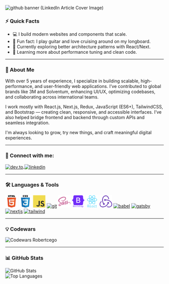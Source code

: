 ![github banner (LinkedIn Article Cover Image)](https://github.com/user-attachments/assets/f9cf39ba-f3b1-41d0-aa58-f787cb5c495b)

### ⚡ Quick Facts

- 💻 I build modern websites and components that scale.
- 🎸 Fun fact: I play guitar and love cruising around on my longboard.
- 🌱 Currently exploring better architecture patterns with React/Next.
- 🧠 Learning more about performance tuning and clean code.
  
---

### 👋 About Me

With over 5 years of experience, I specialize in building scalable, high-performance, and user-friendly web applications. I’ve contributed to global brands like 3M and Solventum, enhancing UI/UX, optimizing codebases, and collaborating across international teams.

I work mostly with React.js, Next.js, Redux, JavaScript (ES6+), TailwindCSS, and Bootstrap — creating clean, responsive, and accessible interfaces. I’ve also helped bridge frontend and backend through custom APIs and seamless integration.

I'm always looking to grow, try new things, and craft meaningful digital experiences.

---

### 📌 Connect with me:

<a href="https://dev.to/robertcego" target="_blank">
  <img align="center" src="https://cdn.jsdelivr.net/npm/simple-icons@3.0.1/icons/dev-dot-to.svg" alt="dev.to" height="30" width="40" />
</a>
<a href="https://www.linkedin.com/in/robertcego/" target="_blank">
  <img align="center" src="https://cdn.cdnlogo.com/logos/l/66/linkedin-icon.svg" alt="linkedin" height="30" width="40" />
</a>

---

### 🛠 Languages & Tools

<p align="left">
  <a href="https://developer.mozilla.org/en-US/docs/Web/HTML" target="_blank"><img src="https://raw.githubusercontent.com/devicons/devicon/master/icons/html5/html5-original-wordmark.svg" alt="html5" width="40" height="40"/></a>
  <a href="https://developer.mozilla.org/en-US/docs/Web/CSS" target="_blank"><img src="https://raw.githubusercontent.com/devicons/devicon/master/icons/css3/css3-original-wordmark.svg" alt="css3" width="40" height="40"/></a>
  <a href="https://developer.mozilla.org/en-US/docs/Web/JavaScript" target="_blank"><img src="https://raw.githubusercontent.com/devicons/devicon/master/icons/javascript/javascript-original.svg" alt="javascript" width="40" height="40"/></a>
  <a href="https://git-scm.com/" target="_blank"><img src="https://www.vectorlogo.zone/logos/git-scm/git-scm-icon.svg" alt="git" width="40" height="40"/></a>
  <a href="https://sass-lang.com" target="_blank"><img src="https://raw.githubusercontent.com/devicons/devicon/master/icons/sass/sass-original.svg" alt="sass" width="40" height="40"/></a>
  <a href="https://getbootstrap.com" target="_blank"><img src="https://raw.githubusercontent.com/devicons/devicon/master/icons/bootstrap/bootstrap-plain-wordmark.svg" alt="bootstrap" width="40" height="40"/></a>
  <a href="https://reactjs.org/" target="_blank"><img src="https://raw.githubusercontent.com/devicons/devicon/master/icons/react/react-original-wordmark.svg" alt="react" width="40" height="40"/></a>
  <a href="https://redux.js.org" target="_blank"><img src="https://raw.githubusercontent.com/devicons/devicon/master/icons/redux/redux-original.svg" alt="redux" width="40" height="40"/></a>
  <a href="https://babeljs.io/" target="_blank"><img src="https://www.vectorlogo.zone/logos/babeljs/babeljs-icon.svg" alt="babel" width="40" height="40"/></a>
  <a href="https://www.gatsbyjs.com/" target="_blank"><img src="https://www.vectorlogo.zone/logos/gatsbyjs/gatsbyjs-icon.svg" alt="gatsby" width="40" height="40"/></a>
  <a href="https://nextjs.org/" target="_blank"><img src="https://cdn.worldvectorlogo.com/logos/next-js.svg" alt="nextjs" width="40" height="40"/></a>
  <a href="https://tailwindcss.com/" target="_blank"><img src="https://www.vectorlogo.zone/logos/tailwindcss/tailwindcss-icon.svg" alt="tailwind" width="40" height="40"/></a>
</p>

---

### 💡 Codewars

<p align="left">
  <img src="https://www.codewars.com/users/Robertcego/badges/large" alt="Codewars Robertcego">
</p>

---

### 📊 GitHub Stats

<p align="left">
  <img src="https://github-readme-stats.vercel.app/api?username=robertcego&show_icons=true&theme=default&hide_title=true&hide_border=true&hide=contribs&count_private=true" alt="GitHub Stats" />
  <br />
  <img src="https://github-readme-stats.vercel.app/api/top-langs/?username=robertcego&layout=compact&theme=default&hide_border=true" alt="Top Languages" />
</p>
